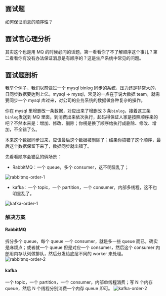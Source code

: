 ## 面试题
如何保证消息的顺序性？

## 面试官心理分析
其实这个也是用 MQ 的时候必问的话题，第一看看你了不了解顺序这个事儿？第二看看你有没有办法保证消息是有顺序的？这是生产系统中常见的问题。

## 面试题剖析
我举个例子，我们以前做过一个 mysql binlog 同步的系统，压力还是非常大的，日同步数据要达到上亿。mysql -> mysql，常见的一点在于说大数据 team，就需要同步一个 mysql 库过来，对公司的业务系统的数据做各种复杂的操作。

你在 mysql 里增删改一条数据，对应出来了增删改 3 条`binlog`，接着这三条`binlog`发送到 MQ 里面，到消费出来依次执行，起码得保证人家是按照顺序来的吧？不然本来是：增加、修改、删除；你楞是换了顺序给执行成删除、修改、增加，不全错了么。

本来这个数据同步过来，应该最后这个数据被删除了；结果你搞错了这个顺序，最后这个数据保留下来了，数据同步就出错了。

先看看顺序会错乱的俩场景：
- RabbitMQ：一个 queue，多个 consumer，这不明显乱了；

![rabbitmq-order-1](http://paver62xl.bkt.clouddn.com/rabbitmq-order-1.png)

- kafka：一个 topic，一个 partition，一个 consumer，内部多线程，这不也明显乱了。

![kafka-order-1](http://paver62xl.bkt.clouddn.com/kafka-order-1.png)

### 解决方案
#### RabbitMQ
拆分多个 queue，每个 queue 一个 consumer，就是多一些 queue 而已，确实是麻烦点；或者就一个 queue 但是对应一个 consumer，然后这个 consumer 内部用内存队列做排队，然后分发给底层不同的 worker 来处理。
![rabbitmq-order-2](http://paver62xl.bkt.clouddn.com/rabbitmq-order-2.png)

#### kafka
一个 topic，一个 partition，一个 consumer，内部单线程消费；写 N 个内存 queue，然后 N 个线程分别消费一个内存 queue 即可。
![kafka-order-2](http://paver62xl.bkt.clouddn.com/kafka-order-2.png)
